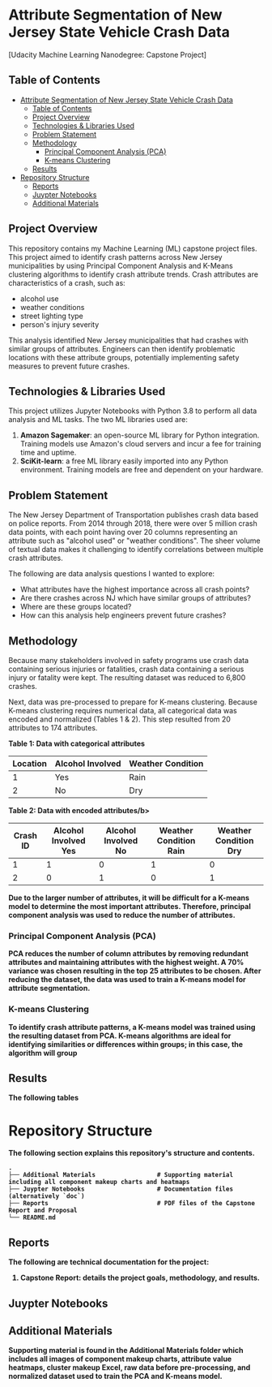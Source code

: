 # Attribute Segmentation of New Jersey State Vehicle Crash Data
[Udacity Machine Learning Nanodegree: Capstone Project]

## Table of Contents
- [Attribute Segmentation of New Jersey State Vehicle Crash Data](#attribute-segmentation-of-new-jersey-state-vehicle-crash-data)
  - [Table of Contents](#table-of-contents)
  - [Project Overview](#project-overview)
  - [Technologies & Libraries Used](#technologies--libraries-used)
  - [Problem Statement](#problem-statement)
  - [Methodology](#methodology)
    - [Principal Component Analysis (PCA)](#principal-component-analysis-pca)
    - [K-means Clustering](#k-means-clustering)
  - [Results](#results)
- [Repository Structure](#repository-structure)
  - [Reports](#reports)
  - [Juypter Notebooks](#juypter-notebooks)
  - [Additional Materials](#additional-materials)
  
## Project Overview
This repository contains my Machine Learning (ML) capstone project files. This project aimed to identify crash patterns across New Jersey municipalities by using Principal Component Analysis and K-Means clustering algorithms to identify crash attribute trends. Crash attributes are characteristics of a crash, such as:
- alcohol use
- weather conditions
- street lighting type
- person's injury severity

This analysis identified New Jersey municipalities that had crashes with similar groups of attributes. Engineers can then identify problematic locations with these attribute groups, potentially implementing safety measures to prevent future crashes.

## Technologies & Libraries Used
This project utilizes Jupyter Notebooks with Python 3.8 to perform all data analysis and ML tasks. The two ML libraries used are:
1. **Amazon Sagemaker**: an open-source ML library for Python integration. Training models use Amazon's cloud servers and incur a fee for training time and uptime.
2. **SciKit-learn**: a free ML library easily imported into any Python environment. Training models are free and dependent on your hardware.

## Problem Statement
The New Jersey Department of Transportation publishes crash data based on police reports. From 2014 through 2018, there were over 5 million crash data points, with each point having over 20 columns representing an attribute such as "alcohol used" or "weather conditions". The sheer volume of textual data makes it challenging to identify correlations between multiple crash attributes. 

The following are data analysis questions I wanted to explore:
- What attributes have the highest importance across all crash points?
- Are there crashes across NJ which have similar groups of attributes?
- Where are these groups located?
- How can this analysis help engineers prevent future crashes?

## Methodology
Because many stakeholders involved in safety programs use crash data containing serious injuries or fatalities, crash data containing a serious injury or fatality were kept. The resulting dataset was reduced to 6,800 crashes. 

Next, data was pre-processed to prepare for K-means clustering. Because K-means clustering requires numerical data, all categorical data was encoded and normalized (Tables 1 & 2). This step resulted from 20 attributes to 174 attributes. 

<figcaption><b>Table 1: Data with categorical attributes</b></figcaption>

| Location | Alcohol Involved | Weather Condition |
|----------|------------------|-------------------|
| 1        | Yes              | Rain              |
| 2        | No               | Dry               |

<figcaption><b>Table 2: Data with encoded attributes/b></figcaption>

| Crash ID | Alcohol Involved Yes | Alcohol Involved No | Weather Condition Rain | Weather Condition Dry |
|----------|----------------------|---------------------|------------------------|-----------------------|
| 1        | 1                    | 0                   | 1                      | 0                     |
| 2        | 0                    | 1                   | 0                      | 1                     |


Due to the larger number of attributes, it will be difficult for a K-means model to determine the most important attributes. Therefore, principal component analysis was used to reduce the number of attributes.

### Principal Component Analysis (PCA)
PCA reduces the number of column attributes by removing redundant attributes and maintaining attributes with the highest weight. A 70% variance was chosen resulting in the top 25 attributes to be chosen. After reducing the dataset, the data was used to train a K-means model for attribute segmentation.

### K-means Clustering
To identify crash attribute patterns, a K-means model was trained using the resulting dataset from PCA. K-means algorithms are ideal for identifying similarities or differences within groups; in this case, the algorithm will group 

## Results
The following tables 


# Repository Structure
The following section explains this repository's structure and contents.

    .
    ├── Additional Materials                 # Supporting material including all component makeup charts and heatmaps
    ├── Juypter Notebooks                    # Documentation files (alternatively `doc`)
    ├── Reports                              # PDF files of the Capstone Report and Proposal
    └── README.md                              

## Reports
The following are technical documentation for the project:
1. **Capstone Report**: details the project goals, methodology, and results. 

## Juypter Notebooks


## Additional Materials
Supporting material is found in the Additional Materials folder which includes all images of component makeup charts, attribute value heatmaps, cluster makeup Excel, raw data before pre-processing, and normalized dataset used to train the PCA and K-means model.
